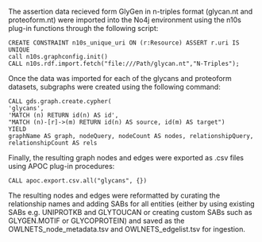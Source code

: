 The assertion data recieved form GlyGen in n-triples format (glycan.nt and proteoform.nt) were imported into the No4j environment using the n10s plug-in functions through the following script:
```cypher
CREATE CONSTRAINT n10s_unique_uri ON (r:Resource) ASSERT r.uri IS UNIQUE
call n10s.graphconfig.init()
CALL n10s.rdf.import.fetch("file:///Path/glycan.nt","N-Triples");
```
Once the data was imported for each of the glycans and proteoform datasets, subgraphs were created using the following command:
```cypher
CALL gds.graph.create.cypher(
'glycans',
'MATCH (n) RETURN id(n) AS id',
"MATCH (n)-[r]->(m) RETURN id(n) AS source, id(m) AS target")
YIELD
graphName AS graph, nodeQuery, nodeCount AS nodes, relationshipQuery, relationshipCount AS rels
```
Finally, the resulting graph nodes and edges were exported as .csv files using APOC plug-in procedures:
```cypher
CALL apoc.export.csv.all("glycans", {})
```
The resulting nodes and edges were reformatted by curating the relationship names and adding SABs for all entities (either by using existing SABs e.g. UNIPROTKB and GLYTOUCAN or creating custom SABs such as GLYGEN.MOTIF or GLYCOPROTEIN) and saved as the OWLNETS_node_metadata.tsv and OWLNETS_edgelist.tsv for ingestion.

